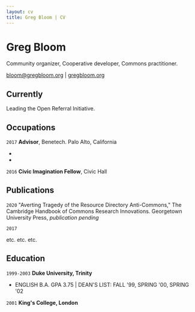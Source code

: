 ```yaml
---
layout: cv
title: Greg Bloom | CV
---
```

# Greg Bloom
Community organizer, Cooperative developer, Commons practitioner.

<div id="webaddress">
<a href="bloom@gregbloom.org">bloom@gregbloom.org</a>
| <a href="http://gregbloom.org">gregbloom.org</a>
</div>


## Currently

Leading the Open Referral Initiative. 


## Occupations

`2017`
__Advisor__, Benetech. Palo Alto, California

- 
- 

`2016`
__Civic Imagination Fellow__, Civic Hall


## Publications

`2020`
"Averting Tragedy of the Resource Directory Anti-Commons," The Cambridge Handbook of Commons Research Innovations. Georgetown University Press, _publication pending_

`2017`

etc. etc. etc.



## Education

`1999-2003`
__Duke University, Trinity__

- ENGLISH B.A. GPA 3.75 | DEAN'S LIST: FALL '99, SPRING '00, SPRING '02

`2001`
__King's College, London__


<!-- ### Footer

Last updated: Jan 2020 -->


